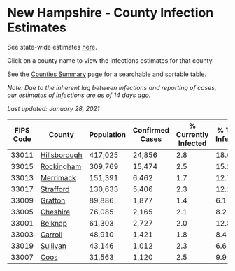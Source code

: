 # New Hampshire - County Infection Estimates

See state-wide estimates [here](/infections/us-nh).

Click on a county name to view the infections estimates for that county.

See the [Counties Summary](/infections/summary-counties) page for a searchable and sortable table.

*Note: Due to the inherent lag between infections and reporting of cases, our estimates of infections are as of 14 days ago.*

*Last updated: January 28, 2021*

|   FIPS Code |                       County |   Population |   Confirmed Cases |   % Currently Infected |   % Total Infected |
|-------------|------------------------------|--------------|-------------------|------------------------|--------------------|
|       33011 | [Hillsborough](hillsborough) |      417,025 |            24,856 |                    2.8 |               18.0 |
|       33015 |     [Rockingham](rockingham) |      309,769 |            15,474 |                    2.5 |               15.2 |
|       33013 |       [Merrimack](merrimack) |      151,391 |             6,462 |                    1.7 |               12.7 |
|       33017 |       [Strafford](strafford) |      130,633 |             5,406 |                    2.3 |               12.1 |
|       33009 |           [Grafton](grafton) |       89,886 |             1,877 |                    1.4 |                6.1 |
|       33005 |         [Cheshire](cheshire) |       76,085 |             2,165 |                    2.1 |                8.2 |
|       33001 |           [Belknap](belknap) |       61,303 |             2,727 |                    2.0 |               12.8 |
|       33003 |           [Carroll](carroll) |       48,910 |             1,421 |                    1.8 |                8.4 |
|       33019 |         [Sullivan](sullivan) |       43,146 |             1,012 |                    2.3 |                6.6 |
|       33007 |                 [Coos](coos) |       31,563 |             1,120 |                    2.5 |                9.9 |